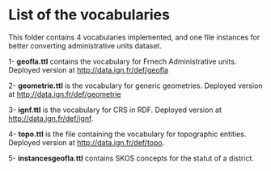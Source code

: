 List of the vocabularies 
======================
This folder contains 4 vocabularies implemented, and one file instances for better converting administrative units dataset.

  1- **geofla.ttl** contains the vocabulary for Frnech Administrative units. Deployed version at http://data.ign.fr/def/geofla
  
  2- **geometrie.ttl** is the vocabulary for generic geometries. Deployed version at http://data.ign.fr/def/geometrie
  
  3- **ignf.ttl** is the vocabulary for CRS in RDF. Deployed version at http://data.ign.fr/def/ignf.
  
  4- **topo.ttl** is the file containing the vocabulary for topographic entities. Deployed version at http://data.ign.fr/def/topo.

  5- **instancesgeofla.ttl** contains SKOS concepts for the statut of a district.
